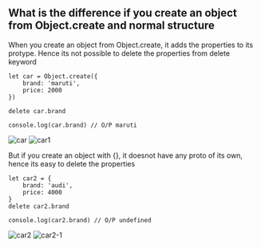 ## What is the difference if you create an object from Object.create and normal structure

When you create an object from Object.create, it adds the properties to its protype. Hence its not possible to delete the properties from delete keyword

```
let car = Object.create({
    brand: 'maruti',
    price: 2000
})

delete car.brand

console.log(car.brand) // O/P maruti
```

![car](temp)
![car1](temp3)

But if you create an object with {}, it doesnot have any proto of its own, hence its easy to delete the properties

```
let car2 = {
    brand: 'audi',
    price: 4000
}
delete car2.brand

console.log(car2.brand) // O/P undefined
```

![car2](temp1)
![car2-1](temp2)
